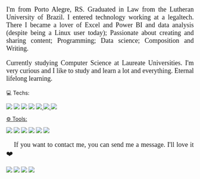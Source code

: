 <p style="text-align: justify; font-family: Georgia, 'Times New Roman', Times, serif; font-size: large;"> 
  I'm from Porto Alegre, RS. Graduated in Law from the Lutheran University of Brazil. 
  I entered technology working at a legaltech. There I became a lover of Excel and 
  Power BI and data analysis (despite being a Linux user today); Passionate about 
  creating and sharing content; Programming; Data science; Composition and Writing.
</p>

<p style="text-align: justify; font-family: Georgia, 'Times New Roman', Times, serif; font-size: large;">
  Currently studying Computer Science at Laureate Universities. I'm very curious 
  and I like to study and learn a lot and everything. Eternal lifelong learning.
</p>

<p align="left">
  💻 Techs:
  <p class="left">

  <a href="https://developer.mozilla.org/pt-BR/docs/Web/HTML" alt="HMTL">
  <img src="https://img.shields.io/badge/-HTML-FF4500?style=for-the-badge&logo=html5&logoColor=white&link=https://developer.mozilla.org/pt-BR/docs/Web/HTML"/></a>
  
  <a href="https://www.w3schools.com/css/" alt="CSS">
  <img src="https://img.shields.io/badge/-CSS-0000FF?style=for-the-badge&logo=css3&logoColor=white&link=https://www.w3schools.com/css/" /></a>

  <a href="https://www.python.org/" alt="Python">
  <img src="https://img.shields.io/badge/-Python-000080?style=for-the-badge&logo=python&logoColor=white&link=https://www.python.org/"/></a>

  <a href="https://developer.mozilla.org/pt-BR/docs/Web/JavaScript" alt="Javascript">
    <img src="https://img.shields.io/badge/-JavaScript-FFFF00?style=for-the-badge&logo=javascript&logoColor=black&link=https://developer.mozilla.org/pt-BR/docs/Web/JavaScript/othiagoperess"/></a>

  <a href="https://getbootstrap.com/" alt="Bootstrap">
    <img src="https://img.shields.io/badge/-Bootstrap-8B008B?style=for-the-badge&logo=bootstrap&logoColor=white&link=https://getbootstrap.com/"/</a>
    
  <a href="https://www.postgresql.org/" alt="PostgreSQL">
    <img src="https://img.shields.io/badge/PostgreSQL-316192?style=for-the-badge&logo=postgresql&logoColor=white&link=https://www.postgresql.org/"/</a>
    
  <a href="https://www.mysql.com/" alt="MySQL">
    <img src="https://img.shields.io/badge/MySQL-1E90FF?style=for-the-badge&logo=mysql&logoColor=white&link=https://www.mysql.com/"/</a>

</p> 
</p>

<p align="left">
  ⚙️ Tools:
    <p class="left">
  <a href="https://www.linuxfoundation.org/" alt="Linux">
  <img src="https://img.shields.io/badge/-Linux-000000?style=for-the-badge&logo=linux&logoColor=white&link=https://www.linuxfoundation.org/"/></a>
  
  <a href="https://www.jetbrains.com/pt-br/pycharm/" alt="Pycharm">
  <img src="https://img.shields.io/badge/-Pycharm-32CD32?style=for-the-badge&logo=pycharm&logoColor=white&link=https://www.jetbrains.com/pt-br/pycharm/" /></a>

  <a href="https://git-scm.com/" alt="Git">
  <img src="https://img.shields.io/badge/-Git-FF0000?style=for-the-badge&logo=git&logoColor=white&link=https://git-scm.com/"/></a>

  <a href="https://github.com/" alt="GitHub">
    <img src="https://img.shields.io/badge/-GitHub-000000?style=for-the-badge&logo=github&logoColor=white&link=https://github.com/"/></a>

  <a href="https://www.canva.com/" alt="Canva">
    <img src="https://img.shields.io/badge/-Canva-9932CC?style=for-the-badge&logo=canva&logoColor=white&link=https://www.canva.com/"/></a>
  
  <a href="https://about.gitlab.com/" alt="GitLab">
    <img src="https://img.shields.io/badge/GitLab-330F63?style=for-the-badge&logo=gitlab&logoColor=white&link=https://about.gitlab.com/"/></a>
</p> 
</p>
<p align="left" style="text-align: justify; font-family: Georgia, 'Times New Roman', Times, serif; font-size: large;">
  📨 If you want to contact me, you can send me a message. I'll love it ❤️
</p>

<p class="left">
  <a href="https://www.instagram.com/oprogramadorjunior/" alt="Instagram">
  <img src="https://img.shields.io/badge/-Instagram-DF0174?style=for-the-badge&logo=instagram&logoColor=white&link=https://www.instagram.com/oprogramadorjunior/"/></a>
  
  <a href="https://www.linkedin.com/in/thiagoperess/" alt="Linkedin">
  <img src="https://img.shields.io/badge/-Linkedin-045FB4?style=for-the-badge&logo=Linkedin&logoColor=white&link=https://www.linkedin.com/in/thiagoperess/" /></a>

  <a href="https://thiagoperess.medium.com/" alt="Medium">
  <img src="https://img.shields.io/badge/-Medium-000000?style=for-the-badge&logo=medium&logoColor=white&link=https://https://thiagoperess.medium.com/"/></a>

  <a href="https://twitter.com/othiagoperess" alt="Twitter">
    <img src="https://img.shields.io/badge/-Twitter-58ACFA?style=for-the-badge&logo=twitter&logoColor=white&link=https://https://twitter.com/othiagoperess"/></a>
</p> 
